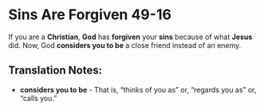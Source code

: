 Sins Are Forgiven 49-16
=========================


If you are a **Christian**, **God** has **forgiven** your **sins**
because of what **Jesus** did. Now, God **considers you to be** a close
friend instead of an enemy.

Translation Notes:
------------------

-   **considers you to be** - That is, “thinks of you as” or,
“regards
    you as” or, “calls you.”

